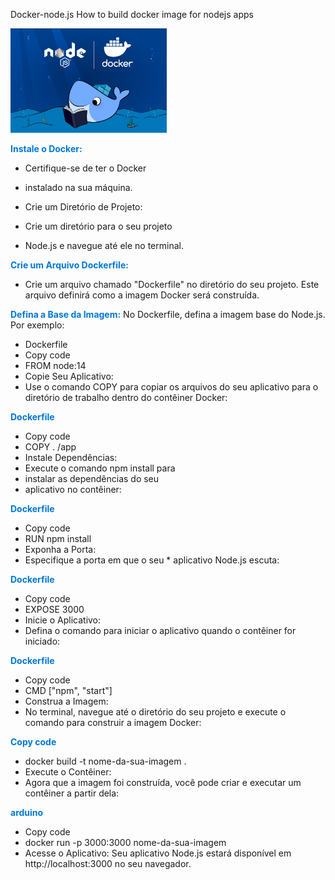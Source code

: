Docker-node.js
How to build docker image for nodejs apps

<img src="assets/node-js-docker.png" alt="docker-node" width="250" />

<style>
  .docker-blue {
    color: #0078D6;
    font-weight: bold;
  }
</style>

<span class="docker-blue">Instale o Docker:</span>
* Certifique-se de ter o Docker
 * instalado na sua máquina.

* Crie um Diretório de Projeto:
* Crie um diretório para o seu projeto 
* Node.js e navegue até ele no terminal.

<span class="docker-blue">Crie um Arquivo Dockerfile:</span>
* Crie um arquivo chamado "Dockerfile" no diretório do seu projeto. Este arquivo definirá como a imagem Docker será construída.

<span class="docker-blue">Defina a Base da Imagem:</span>
No Dockerfile, defina a imagem base do Node.js. Por exemplo:

* Dockerfile
* Copy code
* FROM node:14
* Copie Seu Aplicativo:
* Use o comando COPY para copiar os arquivos do seu aplicativo para o diretório de trabalho dentro do contêiner Docker:

<span class="docker-blue">Dockerfile</span>
* Copy code
* COPY . /app
* Instale Dependências:
* Execute o comando npm install para
* instalar as dependências do seu
* aplicativo no contêiner:

<span class="docker-blue">Dockerfile</span>
* Copy code
* RUN npm install
* Exponha a Porta:
* Especifique a porta em que o seu * aplicativo Node.js escuta:

<span class="docker-blue">Dockerfile</span>
* Copy code
* EXPOSE 3000
* Inicie o Aplicativo:
* Defina o comando para iniciar o aplicativo quando o contêiner for iniciado:

<span class="docker-blue">Dockerfile</span>
* Copy code
* CMD ["npm", "start"]
* Construa a Imagem:
* No terminal, navegue até o diretório do seu projeto e execute o comando para construir a imagem Docker:

<span class="docker-blue">Copy code</span>
* docker build -t nome-da-sua-imagem .
* Execute o Contêiner:
* Agora que a imagem foi construída, você pode criar e executar um contêiner a partir dela:

<span class="docker-blue">arduino</span>
* Copy code
* docker run -p 3000:3000 nome-da-sua-imagem
* Acesse o Aplicativo:
Seu aplicativo Node.js estará disponível em http://localhost:3000 no seu navegador.



